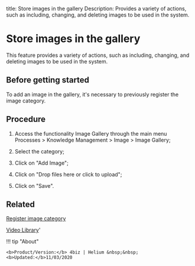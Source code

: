 title: Store images in the gallery
Description: Provides a variety of actions, such as including, changing, and deleting images to be used in the system.
# Store images in the gallery

This feature provides a variety of actions, such as including, changing, and deleting images to be used in the system.

Before getting started
--------------------------

To add an image in the gallery, it's necessary to previously register the image
category.

Procedure
-------------

1.  Access the functionality Image Gallery through the main menu Processes \>
    Knowledge Management \> Image \> Image Gallery;

2.  Select the category;

3.  Click on "Add Image";

4.  Click on "Drop files here or click to upload";

5.  Click on "Save".  

Related
-------

[Register image category](/en-us/4biz-helium/processes/knowledge/configuration/register-image-category.html)


<i class='fa fa-youtube-play  fa-2x' style='color:#97ce17;vertical-align: middle;'> </i> [Video Library](https://www.youtube.com/playlist?list=PLB5qK2uzf2ROOaL7DsS86sLx4ilNgruEc)'

!!! tip "About"

    <b>Product/Version:</b> 4biz | Helium &nbsp;&nbsp;
    <b>Updated:</b>11/03/2020
